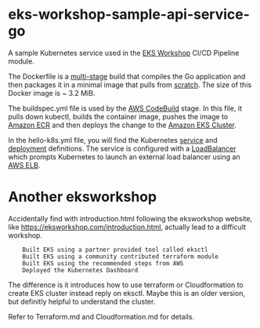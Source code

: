 # eks-workshop-sample-api-service-go

A sample Kubernetes service used in the [EKS Workshop](https://eksworkshop.com/) CI/CD Pipeline module.

The Dockerfile is a [multi-stage](https://docs.docker.com/develop/develop-images/multistage-build/) build that
compiles the Go application and then packages it in a minimal image that pulls from [scratch](https://hub.docker.com/_/scratch/).
The size of this Docker image is ~ 3.2 MiB.

The buildspec.yml file is used by the [AWS CodeBuild](https://aws.amazon.com/codebuild/) stage. In this file, it pulls down
kubectl, builds the container image, pushes the image to [Amazon ECR](https://aws.amazon.com/ecr/) and then deploys the change to the
[Amazon EKS Cluster](https://aws.amazon.com/eks/).

In the hello-k8s.yml file, you will find the Kubernetes [service](https://kubernetes.io/docs/concepts/services-networking/service/) and
[deployment](https://kubernetes.io/docs/concepts/workloads/controllers/deployment/) definitions. The service is configured with
a [LoadBalancer](https://kubernetes.io/docs/tasks/access-application-cluster/create-external-load-balancer/) which prompts Kubernetes
to launch an external load balancer using an [AWS ELB](https://aws.amazon.com/elasticloadbalancing/).

# Another eksworkshop
Accidentally find with introduction.html following the eksworkshop website, like https://eksworkshop.com/introduction.html, actually lead to a difficult workshop. 
```
    Built EKS using a partner provided tool called eksctl
    Built EKS using a community contributed terraform module
    Built EKS using the recommended steps from AWS
    Deployed the Kubernetes Dashboard
```
The difference is it introduces how to use terraform or Cloudformation to create EKS cluster instead reply on eksctl. Maybe this is an older version, but definitly helpful to understand the cluster. 

Refer to Terraform.md and Cloudformation.md for details.